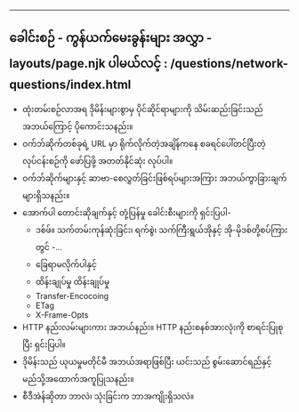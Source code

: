 ***

## ခေါင်းစဉ် - ကွန်ယက်မေးခွန်းများ&#xA;အလွှာ - layouts/page.njk&#xA;ပါမယ်လင့် : /questions/network-questions/index.html

*   ထုံးတမ်းစဉ်လာအရ ဒိုမိန်းများစွာမှ ပိုင်ဆိုင်ရာများကို သိမ်းဆည်းခြင်းသည် အဘယ်ကြောင့် ပိုကောင်းသနည်း။
*   ဝက်ဘ်ဆိုက်တစ်ခုရဲ့ URL မှာ ရိုက်လိုက်တဲ့အချိန်ကနေ စခရင်ပေါ်တင်ပြီးတဲ့ လုပ်ငန်းစဉ်ကို ဖော်ပြဖို့ အတတ်နိုင်ဆုံး လုပ်ပါ။
*   ဝက်ဘ်ဆိုက်များနှင့် ဆာဗာ-စေလွှတ်ခြင်းဖြစ်ရပ်များအကြား အဘယ်ကွာခြားချက်များရှိသနည်း။
*   အောက်ပါ တောင်းဆိုချက်နှင့် တုံ့ပြန်မှု ခေါင်းစီးများကို ရှင်းပြပါ-
    *   ဒစ်ဖ်။ သက်တမ်းကုန်ဆုံးခြင်း၊ ရက်စွဲ၊ သက်ကြီးရွယ်အိုနှင့် အို-မိုဒစ်တို့စပ်ကြားတွင် -...
    *   ခြေရာမလိုက်ပါနှင့်
    *   ထိန်းချုပ်မှု ထိန်းချုပ်မှု
    *   Transfer-Encocoing
    *   ETag
    *   X-Frame-Opts
*   HTTP နည်းလမ်းများကား အဘယ်နည်း။ HTTP နည်းစနစ်အားလုံးကို စာရင်းပြုစုပြီး ရှင်းပြပါ။
*   ဒိုမိန်းသည် ယုယမှုမတိုင်မီ အဘယ်အရာဖြစ်ပြီး ယင်းသည် စွမ်းဆောင်ရည်နှင့် မည်သို့အထောက်အကူပြုသနည်း။
*   စီဒီအဲန်ဆိုတာ ဘာလဲ၊ သုံးခြင်းက ဘာအကျိုးရှိသလဲ။
